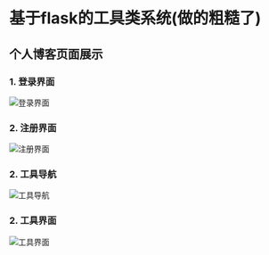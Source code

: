 # 基于flask的工具类系统(做的粗糙了)


## 个人博客页面展示

### 1. 登录界面
![登录界面](https://github.com/z20132224221/bolg/blob/master/showpictures/login.png)

### 2. 注册界面
![注册界面](https://github.com/z20132224221/bolg/blob/master/showpictures/registered.png)

### 2. 工具导航
![工具导航](https://github.com/z20132224221/bolg/blob/master/showpictures/tools.png)

### 2. 工具界面
![工具界面](https://github.com/z20132224221/bolg/blob/master/showpictures/tool.png)
